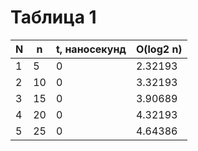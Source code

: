 # Таблица 1

| N | n | t, наносекунд | O(log2 n) |
| --- | --- | --- | --- |
| 1 | 5 | 0 | 2.32193 |
| 2 | 10 | 0 | 3.32193 |
| 3 | 15 | 0 | 3.90689 |
| 4 | 20 | 0 | 4.32193 |
| 5 | 25 | 0 | 4.64386 |

